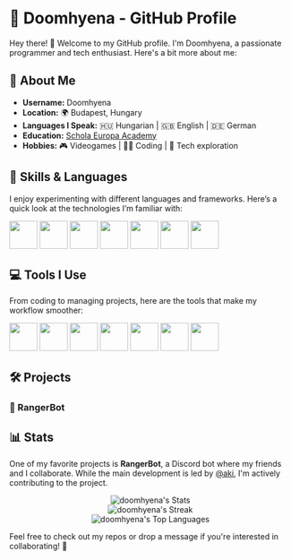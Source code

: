 # 👾 Doomhyena - GitHub Profile 

Hey there! 👋 Welcome to my GitHub profile. I'm Doomhyena, a passionate programmer and tech enthusiast. Here's a bit more about me:

## 👤 About Me

- **Username:** Doomhyena
- **Location:** 🌍 Budapest, Hungary
- **Languages I Speak:** 🇭🇺 Hungarian | 🇬🇧 English | 🇩🇪 German
- **Education:** [Schola Europa Academy](https://scholaeu.hu)
- **Hobbies:** 🎮 Videogames | 👨‍💻 Coding | 🤖 Tech exploration

## 🚀 Skills & Languages

I enjoy experimenting with different languages and frameworks. Here’s a quick look at the technologies I’m familiar with:

<p>
  <img src="https://cdn.jsdelivr.net/gh/devicons/devicon@latest/icons/csharp/csharp-original.svg" width="50" height="50"/>
  <img src="https://cdn.jsdelivr.net/gh/devicons/devicon@latest/icons/css3/css3-original.svg" width="50" height="50"/>
  <img src="https://cdn.jsdelivr.net/gh/devicons/devicon@latest/icons/html5/html5-original.svg" width="50" height="50"/>
  <img src="https://cdn.jsdelivr.net/gh/devicons/devicon@latest/icons/java/java-original-wordmark.svg" width="50" height="50"/>
  <img src="https://cdn.jsdelivr.net/gh/devicons/devicon@latest/icons/javascript/javascript-original.svg" width="50" height="50"/>
  <img src="https://cdn.jsdelivr.net/gh/devicons/devicon@latest/icons/php/php-original.svg" width="50" height="50"/>
  <img src="https://cdn.jsdelivr.net/gh/devicons/devicon@latest/icons/python/python-original-wordmark.svg" width="50" height="50"/>
</p>

## 💻 Tools I Use

From coding to managing projects, here are the tools that make my workflow smoother:

<p>
  <img src="https://cdn.jsdelivr.net/gh/devicons/devicon@latest/icons/archlinux/archlinux-original-wordmark.svg" width="50" height="50"/>
  <img src="https://cdn.jsdelivr.net/gh/devicons/devicon@latest/icons/discordjs/discordjs-original.svg" width="50" height="50"/>
  <img src="https://cdn.jsdelivr.net/gh/devicons/devicon@latest/icons/git/git-original-wordmark.svg" width="50" height="50"/>
  <img src="https://cdn.jsdelivr.net/gh/devicons/devicon@latest/icons/github/github-original-wordmark.svg" width="50" height="50"/>
  <img src="https://cdn.jsdelivr.net/gh/devicons/devicon@latest/icons/githubcodespaces/githubcodespaces-original.svg" width="50" height="50"/>
  <img src="https://cdn.jsdelivr.net/gh/devicons/devicon@latest/icons/mysql/mysql-original-wordmark.svg" width="50" height="50"/>
  <img src="https://cdn.jsdelivr.net/gh/devicons/devicon@latest/icons/vscode/vscode-original.svg" width="50" height="50"/>
</p>

## 🛠️ Projects 

### 🦾 RangerBot

## 📊 Stats

One of my favorite projects is **RangerBot**, a Discord bot where my friends and I collaborate. While the main development is led by [@aki](https://github.com/aggiczy), I'm actively contributing to the project.

<div align="center">
  <img src="https://github-readme-stats.vercel.app/api?username=doomhyena&theme=vue-dark&show_icons=true&hide_border=true&count_private=true" alt="doomhyena's Stats" />
</div>

<div align="center">
  <img src="https://github-readme-streak-stats.herokuapp.com/?user=doomhyena&theme=vue-dark&hide_border=true" alt="doomhyena's Streak" />
</div>

<div align="center">
  <img src="https://github-readme-stats.vercel.app/api/top-langs/?username=doomhyena&theme=vue-dark&show_icons=true&hide_border=true&layout=compact" alt="doomhyena's Top Languages" />
</div>

Feel free to check out my repos or drop a message if you're interested in collaborating! 🚀
